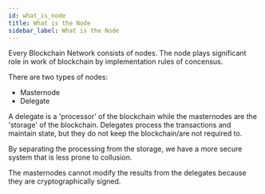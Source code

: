 ```yaml
---
id: what_is_node
title: What is the Node
sidebar_label: What is the Node
---
```


Every Blockchain Network consists of nodes. The node plays significant role in work of blockchain by implementation rules of concensus.


There are two types of nodes: 

* Masternode
* Delegate

A delegate is a 'processor' of the blockchain while the masternodes are the 'storage' of the blockchain.
Delegates process the transactions and maintain state, but they do not keep the blockchain/are not required to.

By separating the processing from the storage, we have a more secure system that is less prone to collusion.

The masternodes cannot modify the results from the delegates because they are cryptographically signed.